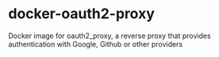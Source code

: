 # docker-oauth2-proxy
Docker image for oauth2_proxy, a reverse proxy that provides authentication with Google, Github or other providers
